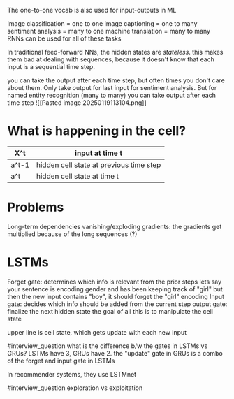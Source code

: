 The one-to-one vocab is also used for input-outputs in ML

Image classification = one to one
image captioning = one to many
sentiment analysis = many to one
machine translation = many to many
RNNs can be used for all of these tasks

In traditional feed-forward NNs, the hidden states are *stateless*. 
this makes them bad at dealing with sequences, because it doesn't know that each input is a sequential time step.

you can take the output after each time step, but often times you don't care about them.
Only take output for last input for sentiment analysis. 
But for named entity recognition (many to many) you can take output after each time step
![[Pasted image 20250119113104.png]]

# What is happening in the cell?

| X^t   | input at time t                         |
| ----- | --------------------------------------- |
| a^t-1 | hidden cell state at previous time step |
| a^t   | hidden cell state at time t             |
# Problems
Long-term dependencies
vanishing/exploding gradients: the gradients get multiplied because of the long sequences (?)

# LSTMs 
Forget gate: determines which info is relevant from the prior steps
lets say your sentence is encoding gender and has been keeping track of "girl" but then the new input contains "boy", it should forget the "girl" encoding
Input gate: decides which info should be added from the current step
output gate: finalize the next hidden state
the goal of all this is to manipulate the cell state

upper line is cell state, which gets update with each new input

#interview_question what is the difference b/w the gates in LSTMs vs GRUs?
LSTMs have 3, GRUs have 2. the "update" gate in GRUs is a combo of the forget and input gate in LSTMs

In recommender systems, they use LSTMnet


#interview_question exploration vs exploitation